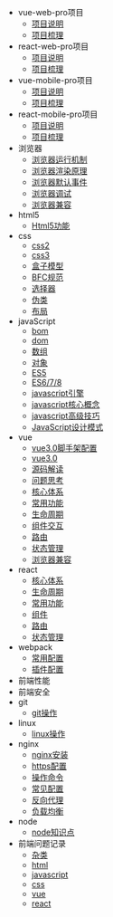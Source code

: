 * vue-web-pro项目
  * [项目说明](/_vue-web-pro/项目说明.md)
  * [项目梳理](/_vue-web-pro/项目梳理.md)
* react-web-pro项目
  * [项目说明](/_react-web-pro/项目说明.md)
  * [项目梳理](/_react-web-pro/项目梳理.md)
* vue-mobile-pro项目
  * [项目说明](/_vue-mobile-pro/项目说明.md)
  * [项目梳理](/_vue-mobile-pro/项目梳理.md)
* react-mobile-pro项目
  * [项目说明](/_react-mobile-pro/项目说明.md)
  * [项目梳理](/_react-mobile-pro/项目梳理.md)
* 浏览器
  * [浏览器运行机制](/_browser/浏览器运行机制.md)
  * [浏览器渲染原理](/_browser/浏览器渲染原理.md)
  * [浏览器默认事件](/_browser/浏览器默认事件.md)
  * [浏览器调试](/_browser/浏览器调试.md)
  * [浏览器兼容](/_browser/浏览器兼容.md)
* html5
  * [Html5功能](/_html5/Html5功能.md)
* css
  * [css2](/_css/css2.md)
  * [css3](/_css/css3.md)
  * [盒子模型](/_css/css盒子模型.md)
  * [BFC规范](/_css/BFC规范.md)
  * [选择器](/_css/选择器.md)
  * [伪类](/_css/伪类.md)
  * [布局](/_css/布局.md)
* javaScript
  * [bom](/_javascript/bom.md)
  * [dom](/_javascript/dom.md)
  * [数组](/_javascript/数组.md)
  * [对象](/_javascript/对象.md)
  * [ES5](/_javascript/es5.md)
  * [ES6/7/8](/_javascript/es6.md)
  * [javascript引擎](/_javascript/引擎.md)
  * [javascript核心概念](/_javascript/核心概念.md)
  * [javascript高级技巧](/_javascript/javascript高级技巧.md)
  * [JavaScript设计模式](/_javascript/JavaScript设计模式.md)
* vue
  * [vue3.0脚手架配置](/_vue/vue3.0脚手架配置.md)
  * [vue3.0](/_vue/vue3.0.md)
  * [源码解读](/_vue/源码解读.md)
  * [问题思考](/_vue/问题思考.md)
  * [核心体系](/_vue/核心体系.md)
  * [常用功能](/_vue/常用功能.md)
  * [生命周期](/_vue/生命周期.md)
  * [组件交互](/_vue/组件交互.md)
  * [路由](/_vue/路由.md)
  * [状态管理](/_vue/状态管理.md)
  * [浏览器兼容](/_vue/浏览器兼容.md)
* react
  * [核心体系](/_react/核心体系.md)
  * [生命周期](/_react/生命周期.md)
  * [常用功能](/_react/常用功能.md)
  * [组件](/_react/组件.md)
  * [路由](/_react/路由.md)
  * [状态管理](/_react/状态管理.md)
* webpack
  * [常用配置](/_webpack/config.md)
  * [插件配置](/_webpack/plugin.md)
* 前端性能
* 前端安全
* git
  * [git操作](/_git/git操作.md)
* linux
  * [linux操作](/_linux/linux操作.md)
* nginx
  * [nginx安装](/_nginx/install.md)
  * [https配置](/_nginx/https.md)
  * [操作命令](/_nginx/操作命令.md)
  * [常见配置](/_nginx/常见配置.md)
  * [反向代理](/_nginx/反向代理.md)
  * [负载均衡](/_nginx/负载均衡.md)
* node
  * [node知识点](/_node/node.md)
* 前端问题记录
  * [杂类](_problem/杂类.md)
  * [html](_problem/html.md)
  * [javascript](_problem/javascript.md)
  * [css](_problem/css.md)
  * [vue](_problem/vue.md)
  * [react](_problem/react.md)
